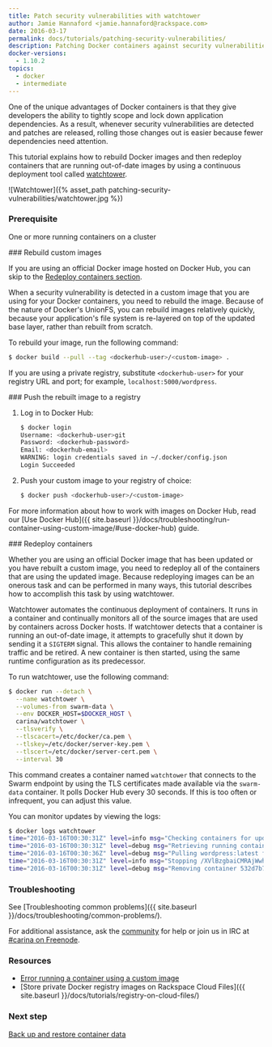 ```yaml
---
title: Patch security vulnerabilities with watchtower
author: Jamie Hannaford <jamie.hannaford@rackspace.com>
date: 2016-03-17
permalink: docs/tutorials/patching-security-vulnerabilities/
description: Patching Docker containers against security vulnerabilities and outdated versions
docker-versions:
  - 1.10.2
topics:
  - docker
  - intermediate
---
```


One of the unique advantages of Docker containers is that they give
developers the ability to tightly scope and lock down application dependencies.
As a result, whenever security vulnerabilities are detected and patches are
released, rolling those changes out is easier because fewer dependencies need
attention.

This tutorial explains how to rebuild Docker images and then redeploy containers
that are running out-of-date images by using a continuous deployment
tool called [watchtower](https://github.com/getcarina/watchtower).

![Watchtower]({% asset_path patching-security-vulnerabilities/watchtower.jpg %})

### Prerequisite

One or more running containers on a cluster

### Rebuild custom images

If you are using an official Docker image hosted on Docker Hub, you can skip
to the [Redeploy containers section](#redeploy-containers).

When a security vulnerability is detected in a custom image that you are using
for your Docker containers, you need to rebuild the image. Because of the
nature of Docker's UnionFS, you can rebuild images relatively quickly, because
your application's file system is re-layered on top of the updated base layer,
rather than rebuilt from scratch.

To rebuild your image, run the following command:

```bash
$ docker build --pull --tag <dockerhub-user>/<custom-image> .
```

If you are using a private registry, substitute `<dockerhub-user>` for your
registry URL and port; for example, `localhost:5000/wordpress`.

### Push the rebuilt image to a registry

1. Log in to Docker Hub:

    ```bash
    $ docker login
    Username: <dockerhub-user>git
    Password: <dockerhub-password>
    Email: <dockerhub-email>
    WARNING: login credentials saved in ~/.docker/config.json
    Login Succeeded
    ```

1. Push your custom image to your registry of choice:

    ```bash
    $ docker push <dockerhub-user>/<custom-image>
    ```

For more information about how to work with images on Docker Hub, read our
[Use Docker Hub]({{ site.baseurl }}/docs/troubleshooting/run-container-using-custom-image/#use-docker-hub)
 guide.

### Redeploy containers

Whether you are using an official Docker image that has been updated or you
have rebuilt a custom image, you need to redeploy all of the containers that
are using the updated image. Because redeploying images can be an onerous task
and can be performed in many ways, this tutorial describes how to accomplish
this task by using watchtower.

Watchtower automates the continuous deployment of containers. It runs in a
container and continually monitors all of the source images that are used by
containers across Docker hosts. If watchtower detects that a container is
running an out-of-date image, it attempts to gracefully shut it down by
sending it a `SIGTERM` signal. This allows the container to handle remaining
traffic and be retired. A new container is then started, using the same runtime
configuration as its predecessor.

To run watchtower, use the following command:

```bash
$ docker run --detach \
  --name watchtower \
  --volumes-from swarm-data \
  --env DOCKER_HOST=$DOCKER_HOST \
  carina/watchtower \
  --tlsverify \
  --tlscacert=/etc/docker/ca.pem \
  --tlskey=/etc/docker/server-key.pem \
  --tlscert=/etc/docker/server-cert.pem \
  --interval 30
```

This command creates a container named `watchtower` that connects to the Swarm
endpoint by using the TLS certificates made available via the `swarm-data`
container. It polls Docker Hub every 30 seconds. If this is too often or
infrequent, you can adjust this value.

You can monitor updates by viewing the logs:

```bash
$ docker logs watchtower
time="2016-03-16T00:30:31Z" level=info msg="Checking containers for updated images"
time="2016-03-16T00:30:31Z" level=debug msg="Retrieving running containers"
time="2016-03-16T00:30:36Z" level=debug msg="Pulling wordpress:latest for /adoring_roentgen"
time="2016-03-16T00:30:31Z" level=info msg="Stopping /XVlBzgbaiCMRAjWwhTHctcuAxhxKQFDa (532d7b7deb95f64f282b8ec42217f92ffe50ca28319a7e2b540922efc9562864) with SIGTERM"
time="2016-03-16T00:30:31Z" level=debug msg="Removing container 532d7b7deb95f64f282b8ec42217f92ffe50ca28319a7e2b540922efc9562864"
```

### Troubleshooting

See [Troubleshooting common problems]({{ site.baseurl }}/docs/troubleshooting/common-problems/).

For additional assistance, ask the [community](https://community.getcarina.com/) for help or join us in IRC at [#carina on Freenode](http://webchat.freenode.net/?channels=carina).

### Resources

* [Error running a container using a custom image](https://getcarina.com/docs/troubleshooting/run-container-using-custom-image/)
* [Store private Docker registry images on Rackspace Cloud Files]({{ site.baseurl }}/docs/tutorials/registry-on-cloud-files/)

### Next step

[Back up and restore container data](https://getcarina.com/docs/tutorials/backup-restore-data/)
